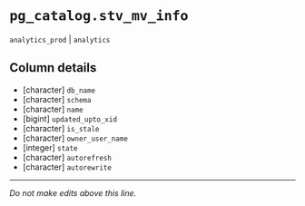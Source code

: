 # `pg_catalog.stv_mv_info`
`analytics_prod` | `analytics`

## Column details
* [character] `db_name`
* [character] `schema`
* [character] `name`
* [bigint]    `updated_upto_xid`
* [character] `is_stale`
* [character] `owner_user_name`
* [integer]   `state`
* [character] `autorefresh`
* [character] `autorewrite`

-------------------------------------------------------------------------------
*Do not make edits above this line.*
